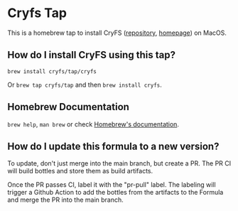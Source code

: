 # Cryfs Tap


This is a homebrew tap to install CryFS ([repository](https://github.com/cryfs/cryfs), [homepage](https://cryfs.org)) on MacOS.

## How do I install CryFS using this tap?

`brew install cryfs/tap/cryfs`

Or `brew tap cryfs/tap` and then `brew install cryfs`.

## Homebrew Documentation

`brew help`, `man brew` or check [Homebrew's documentation](https://docs.brew.sh).

## How do I update this formula to a new version?

To update, don't just merge into the main branch, but create a PR.
The PR CI will build bottles and store them as build artifacts.

Once the PR passes CI, label it with the "pr-pull" label.
The labeling will trigger a Github Action to add the bottles from the artifacts to the Formula and merge the PR into the main branch.

